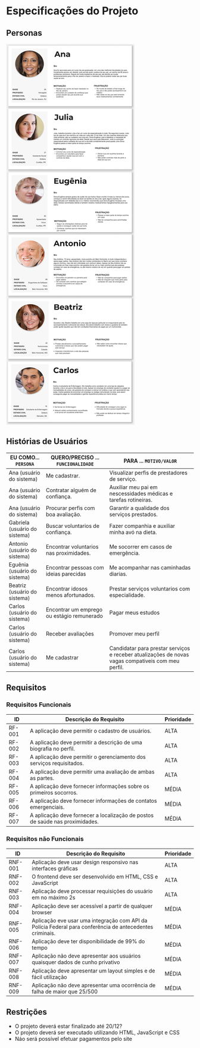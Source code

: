 # Especificações do Projeto

<!-- Definição do problema e ideia de solução a partir da perspectiva do usuário. É composta pela definição do  diagrama de personas, histórias de usuários, requisitos funcionais e não funcionais além das restrições do projeto.

Apresente uma visão geral do que será abordado nesta parte do documento, enumerando as técnicas e/ou ferramentas utilizadas para realizar a especificações do projeto -->


## Personas

<!-- Pedro Paulo tem 26 anos, é arquiteto recém-formado e autônomo. Pensa em se desenvolver profissionalmente através de um mestrado fora do país, pois adora viajar, é solteiro e sempre quis fazer um intercâmbio. Está buscando uma agência que o ajude a encontrar universidades na Europa que aceitem alunos estrangeiros.

Enumere e detalhe as personas da sua solução. Para tanto, baseie-se tanto nos documentos disponibilizados na disciplina e/ou nos seguintes links:

> **Links Úteis**:
> - [Rock Content](https://rockcontent.com/blog/personas/)
> - [Hotmart](https://blog.hotmart.com/pt-br/como-criar-persona-negocio/)
> - [O que é persona?](https://resultadosdigitais.com.br/blog/persona-o-que-e/)
> - [Persona x Público-alvo](https://flammo.com.br/blog/persona-e-publico-alvo-qual-a-diferenca/)
> - [Mapa de Empatia](https://resultadosdigitais.com.br/blog/mapa-da-empatia/)
> - [Mapa de Stalkeholders](https://www.racecomunicacao.com.br/blog/como-fazer-o-mapeamento-de-stakeholders/)
>
Lembre-se que você deve ser enumerar e descrever precisamente e personalizada todos os clientes ideais que sua solução almeja.

Ana, 30 anos, filha de Seu Antônio, foi fazer um mestrado em Ciências da Computação no Rio de Janeiro e só pode visitar Seu Antônio duas vezes ao ano. Eles conversam por telefone sempre que possível. Seu Antônio tenta não preocupar Ana e sempre diz que está tudo bem, mas Ana não deixa de se preocupar e teme que caso algo aconteça, Seu Antônio não tenha a quem recorrer. Apesar de Seu Antônio ser bem independente, Ana gostaria de poder contratar um cuidador de confiança para acompanhar Seu Antônio algumas horas por dia para acompanhar Seu Antônio para ir ao mercado, consultas médicas e verificar se ele está tomando seus medicamentos corretamente.  

Seu Antônio, 72 anos, aposentado, mora sozinho em Belo Horizonte, é muito independente e adora jogar xadrez. Seu Antônio não tem muitos conhecidos no Bairro em que mora (conhece alguns vizinhos, mas não tem intimidade com nenhum deles). Apesar de Seu Antônio não se incomodar em ficar mais sozinho, ele gostaria de ter um ou mais vizinhos que ele pudesse contatar em caso de emergência, ou até mesmo visitá-lo de vez em quando para jogar um partida de xadrez. 

Parente da Idosa - Julia neta da senhora Eugenea tem como sua rotina o maior empecilho com sua avó, já que ela é quem é responsável pelos cuidados da idosa, Julia sai de casa as 06:00 e volta apenas as 22:30 horas, tendo que conciliar trabalho e faculdade. Ela se preocupa muito com sua avó em sua ausência, já que a mesma é diabética.

Idosa - Senhora Eugenea está na casa dos 68 anos, mora apenas com sua neta Julia, Senhora Eugenea gosta de cuidar de sua horta e fazer crochê, por outro lado ela é bastante ativa e deve seguir uma dieta rigorosa, mas de vez em quando escapa de sua dieta e come alguns morangos, estando sozinha em casa e em algum caso estando longe de sua insulina ela corre o risco recorrente de um acidente grave.

Estudante – Beatriz tem 18 anos, acabou de se formar no ensino médio e iniciou um curso de Técnico em enfermagem. Para pagar o curso e começar a ter alguma experiência prática na área está procurando algum trabalho ou estágio que possibilite ganhar algum dinheiro e colocar em prática o que tem aprendido no curso. 

Voluntário - Maria tem 25 anos e atualmente tem procurado formas de ajudar pessoas no seu tempo livre. Ela possui alguns horários vagos durante a semana, assim como nos sábados e domingos. Tem procurado locais que precisem de ajuda, principalmente, de acordo com suas habilidades. Maria sabe cozinha muito bem, assim como ensinar, e tem experiencia com remédios  farmacêuticos. 

-->

<img src="/src/persona-cards.jpg" alt="Persona Cards"/>

## Histórias de Usuários

<!-- Com base na análise das personas forma identificadas as seguintes histórias de usuários:

|EU COMO... `PERSONA`| QUERO/PRECISO ... `FUNCIONALIDADE` |PARA ... `MOTIVO/VALOR`                 |
|--------------------|------------------------------------|----------------------------------------|
|Usuário do sistema  | Registrar minhas tarefas           | Não esquecer de fazê-las               |
|Administrador       | Alterar permissões                 | Permitir que possam administrar contas |

Apresente aqui as histórias de usuário que são relevantes para o projeto de sua solução. As Histórias de Usuário consistem em uma ferramenta poderosa para a compreensão e elicitação dos requisitos funcionais e não funcionais da sua aplicação. Se possível, agrupe as histórias de usuário por contexto, para facilitar consultas recorrentes à essa parte do documento.

> **Links Úteis**:
> - [Histórias de usuários com exemplos e template](https://www.atlassian.com/br/agile/project-management/user-stories)
> - [Como escrever boas histórias de usuário (User Stories)](https://medium.com/vertice/como-escrever-boas-users-stories-hist%C3%B3rias-de-usu%C3%A1rios-b29c75043fac)
> - [User Stories: requisitos que humanos entendem](https://www.luiztools.com.br/post/user-stories-descricao-de-requisitos-que-humanos-entendem/)
> - [Histórias de Usuários: mais exemplos](https://www.reqview.com/doc/user-stories-example.html)
> - [9 Common User Story Mistakes](https://airfocus.com/blog/user-story-mistakes/) -->


|EU COMO... `PERSONA`| QUERO/PRECISO ... `FUNCIONALIDADE` |PARA ... `MOTIVO/VALOR`                 |
|--------------------|------------------------------------|----------------------------------------|
| Ana (usuário do sistema) | Me cadastrar. | Visualizar perfis de prestadores de serviço. |
| Ana (usuário do sistema) | Contratar alguém de confiança. | Auxiliar meu pai em nescessidades médicas e tarefas rotineiras. |
| Ana (usuário do sistema) | Procurar perfis com boa avaliação. | Garantir a qualidade dos serviços prestados. |
| Gabriela (usuário do sistema) | Buscar voluntarios de confiança. | Fazer companhia e auxiliar minha avó na dieta. |
| Antonio (usuário do sistema) | Encontrar voluntarios nas proximidades. | Me socorrer em casos de emergência. |
| Eguênia (usuário do sistema) | Encontrar pessoas com ideias parecidas | Me acompanhar nas caminhadas diarias.  |
| Beatriz (usuário do sistema) | Encontrar idosos menos afortunados. | Prestar serviços voluntarios com especialidade. |
| Carlos (usuário do sistema) | Encontrar um emprego ou estágio remunerado | Pagar meus estudos |
| Carlos (usuário do sistema) | Receber avaliações | Promover meu perfil |
| Carlos (usuário do sistema) | Me cadastrar | Candidatar para prestar serviços e receber atualizações de novas vagas compativeis com meu perfil. |
 
## Requisitos

<!-- As tabelas que se seguem apresentam os requisitos funcionais e não funcionais que detalham o escopo do projeto. -->

### Requisitos Funcionais

|ID    | Descrição do Requisito  | Prioridade |
|------|-----------------------------------------|----|
|RF-001| A aplicação deve permitir o cadastro de usuários. | ALTA |
|RF-002| A aplicação deve permitir a descrição de uma biografia no perfil.  | ALTA |
|RF-003| A aplicação deve permitir o gerenciamento dos serviços requisitados. | ALTA |
|RF-004| A aplicação deve permitir uma avaliação de ambas as partes. | ALTA |
|RF-005| A aplicação deve fornecer informações sobre os primeiros socorros. | MÉDIA |
|RF-006| A aplicação deve fornecer informações de contatos emergenciais. | MÉDIA |
|RF-007| A aplicação deve fornecer a localização de postos de saúde nas proximidades. | MÉDIA |


### Requisitos não Funcionais

<!-- |ID     | Descrição do Requisito  |Prioridade |
|-------|-------------------------|----|
|RNF-001| O sistema deve ser responsivo para rodar em um dispositivos móvel | MÉDIA | 
|RNF-002| Deve processar requisições do usuário em no máximo 3s |  BAIXA | 

Com base nas Histórias de Usuário, enumere os requisitos da sua solução. Classifique esses requisitos em dois grupos:

- [Requisitos Funcionais
 (RF)](https://pt.wikipedia.org/wiki/Requisito_funcional):
 correspondem a uma funcionalidade que deve estar presente na
  plataforma (ex: cadastro de usuário).
- [Requisitos Não Funcionais
  (RNF)](https://pt.wikipedia.org/wiki/Requisito_n%C3%A3o_funcional):
  correspondem a uma característica técnica, seja de usabilidade,
  desempenho, confiabilidade, segurança ou outro (ex: suporte a
  dispositivos iOS e Android).
Lembre-se que cada requisito deve corresponder à uma e somente uma
característica alvo da sua solução. Além disso, certifique-se de que
todos os aspectos capturados nas Histórias de Usuário foram cobertos. -->

|ID     | Descrição do Requisito  |Prioridade |
|-------|-------------------------|----|
|RNF-001| Aplicação deve usar design responsivo nas interfaces gráficas | ALTA |
|RNF-002| O frontend deve ser desenvolvido em HTML, CSS e JavaScript | ALTA |
|RNF-003| Aplicação deve processar requisições do usuário em no máximo 2s | ALTA |
|RNF-004| Aplicação deve ser acessível a partir de qualquer browser | MÉDIA |
|RNF-005| Aplicação eve usar uma integração com API da Polícia Federal para conferência de antecedentes criminais. | MÉDIA |
|RNF-006| Aplicação deve ter disponibilidade de 99% do tempo| MÉDIA |
|RNF-007| Aplicação não deve apresentar aos usuários quaisquer dados de cunho privativo | MÉDIA |
|RNF-008| Aplicação deve apresentar um layout simples e de fácil utilização| MÉDIA |
|RNF-009| Aplicação não deve apresentar uma ocorrência de falha de maior que 25/500 | MÉDIA |


## Restrições

<!-- O projeto está restrito pelos itens apresentados na tabela a seguir.

|ID| Restrição                                             |
|--|-------------------------------------------------------|
|01| O projeto deverá ser entregue até o final do semestre |
|02| Não pode ser desenvolvido um módulo de backend        |


Enumere as restrições à sua solução. Lembre-se de que as restrições geralmente limitam a solução candidata.

> **Links Úteis**:
> - [O que são Requisitos Funcionais e Requisitos Não Funcionais?](https://codificar.com.br/requisitos-funcionais-nao-funcionais/)
> - [O que são requisitos funcionais e requisitos não funcionais?](https://analisederequisitos.com.br/requisitos-funcionais-e-requisitos-nao-funcionais-o-que-sao/) -->

- O projeto deverá estar finalizado até 20/12? 
- O projeto deverá ser executado utilizando HTML, JavaScript e CSS
- Náo será possível efetuar pagamentos pelo site 
